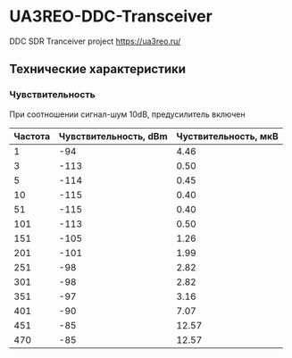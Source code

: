 # UA3REO-DDC-Transceiver
DDC SDR Tranceiver project https://ua3reo.ru/

## Технические характеристики

### Чувствительность

При соотношении сигнал-шум 10dB, предусилитель включен

Частота | Чувствительность, dBm | Чуствительность, мкВ
------------ | ------------- | -------------
1	| -94	| 4.46
3	| -113	| 0.50
5	| -114	| 0.45
10 | -115	| 0.40
51	| -115	| 0.40
101	| -113	| 0.50
151	| -105	| 1.26
201	| -101	| 1.99
251	| -98	| 2.82
301	| -98	| 2.82
351	| -97	| 3.16
401	| -90	| 7.07
451	| -85	| 12.57
470	| -85	| 12.57
